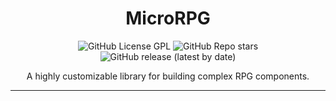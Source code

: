 <div align="center">

# MicroRPG

![GitHub License GPL](https://img.shields.io/github/license/jaredr-branscum/MicroRPG?color=%23ff0072)
![GitHub Repo stars](https://img.shields.io/github/stars/jaredr-branscum/MicroRPG?color=%23FF0072)
![GitHub release (latest by date)](https://img.shields.io/github/v/release/jaredr-branscum/MicroRPG?color=%23FF0072)

A highly customizable library for building complex RPG components.

</div>

---